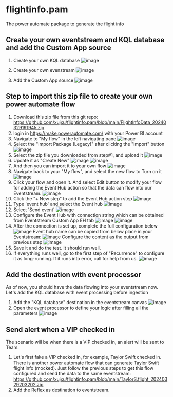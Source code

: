 # flightinfo.pam
The power automate package to generate the flight info

## Create your own eventstream and KQL database and add the Custom App source
1. Create your own KQL database
   ![image](https://github.com/xujxu/flightinfo.pam/assets/68268054/bc36afce-a527-4688-9b7e-542de64ce8da)

3. Create your own evenstream
   ![image](https://github.com/xujxu/flightinfo.pam/assets/68268054/ede1db83-5059-408e-866a-0021527d42a1)
   
4. Add the Custom App source
   ![image](https://github.com/xujxu/flightinfo.pam/assets/68268054/f73cbf3a-6a6c-446d-aad0-c716d2f496f2)


## Step to import this zip file to create your own power automate flow

1. Download this zip file from this git repo: https://github.com/xujxu/flightinfo.pam/blob/main/FlightInfoData_20240329191945.zip
2. login in https://make.powerautomate.com/ with your Power BI account
3. Navigate to "My flow" in the left navigating pane
   ![image](https://github.com/xujxu/flightinfo.pam/assets/68268054/e07aecec-386d-4cc0-9926-2980424b957a)
4. Select the "Import Package (Legacy)" after clicking the "Import" button
   ![image](https://github.com/xujxu/flightinfo.pam/assets/68268054/74a6fc0d-c005-4acd-9605-95b26ddec41e)
5. Select the zip file you downloaded from step#1, and upload it
   ![image](https://github.com/xujxu/flightinfo.pam/assets/68268054/78c32a63-47cc-4c84-bc9f-d52f9cb61ba9)
6. Update it as "Create New"
   ![image](https://github.com/xujxu/flightinfo.pam/assets/68268054/e457ab0f-2cf9-4d2d-955d-8f7058882483)
   ![image](https://github.com/xujxu/flightinfo.pam/assets/68268054/439e8e6b-8e07-4978-b901-507e90004835)
8. And then you can import it to your own flow
   ![image](https://github.com/xujxu/flightinfo.pam/assets/68268054/d7d733ba-93bf-478c-8225-76a95f6f8464)
9. Navigate back to your "My flow", and select the new flow to Turn on it
   ![image](https://github.com/xujxu/flightinfo.pam/assets/68268054/367b52da-8c6a-48ec-86d7-d6e7a254043d)
10. Click your flow and open it. And select Edit button to modify your flow for adding the Event Hub action so that the data can flow into our Eventstream.
   ![image](https://github.com/xujxu/flightinfo.pam/assets/68268054/fcf8a889-6475-45b8-9576-aacd0fc884c9)
11. Click the "+ New step" to add the Event Hub action step
    ![image](https://github.com/xujxu/flightinfo.pam/assets/68268054/567820c1-d989-4fb1-b772-8f6f7a8db413)
12. Type 'event hub' and select the Event hub
    ![image](https://github.com/xujxu/flightinfo.pam/assets/68268054/8b01482e-b172-42cc-a293-aef19c3e14b2)
13. Select 'Send event'
    ![image](https://github.com/xujxu/flightinfo.pam/assets/68268054/0ce63a7f-ca30-4b94-ac96-9e70cfa3580f)
14. Configure the Event Hub with connection string which can be obtained from Eventstream Custom App EH tab
    ![image](https://github.com/xujxu/flightinfo.pam/assets/68268054/8553f27c-3f66-4de5-89a3-b2edb040781c)
    ![image](https://github.com/xujxu/flightinfo.pam/assets/68268054/d3912137-fbc2-4a53-ad75-0858f4501230)
15. After the connection is set up, complete the full configuration below
    ![image](https://github.com/xujxu/flightinfo.pam/assets/68268054/b4ba05ea-0b5e-4a46-b1aa-f5f57b407d22)
    Event hub name can be copied from below place in your Eventstream:
    ![image](https://github.com/xujxu/flightinfo.pam/assets/68268054/535d1c4b-26bc-43ee-b6b7-8badebf0375c)
    Configure the content as the output from previous step
    ![image](https://github.com/xujxu/flightinfo.pam/assets/68268054/43b916d3-a0d8-4200-9e9c-90de8b59abe4)
16. Save it and do the test. It should run well.
17. If everything runs well, go to the first step of "Recurrence" to configure it as long-running. If it runs into error, call for help from us.
    ![image](https://github.com/xujxu/flightinfo.pam/assets/68268054/a82712da-dc42-4d64-bd54-30822b714476)

## Add the destination with event processor
As of now, you should have the data flowing into your eventstream now. Let's add the KQL database with event processing before ingestion
1. Add the "KQL database" destination in the eventstream canvas
   ![image](https://github.com/xujxu/flightinfo.pam/assets/68268054/02aa92f7-898d-4723-9ca1-882e5b1ffb8f)
2. Open the event processor to define your logic after filling all the parameters
   ![image](https://github.com/xujxu/flightinfo.pam/assets/68268054/f6a6df4a-7ff7-44b6-b81f-67dad8158dd6)

## Send alert when a VIP checked in
The scenario will be when there is a VIP checked in, an alert will be sent to Team.
1. Let's first fake a VIP checked in, for example, Taylor Swift checked in. There is another power automate flow that can generate Taylor Swift flight info (mocked). Just follow the previous steps to get this flow configured and send the data to the same eventstream: https://github.com/xujxu/flightinfo.pam/blob/main/TaylorS.flight_20240329203202.zip
2. Add the Reflex as destination to eventstream.
   


 
